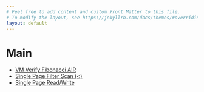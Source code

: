 ```yaml
---
# Feel free to add content and custom Front Matter to this file.
# To modify the layout, see https://jekyllrb.com/docs/themes/#overriding-theme-defaults
layout: default
---
```


# Main

- [VM Verify Fibonacci AIR](benchmarks/vm_verify_fibair.md)
- [Single Page Filter Scan (<)](benchmarks/single_filter.md)
- [Single Page Read/Write](benchmarks/single_rw.md)
